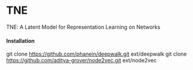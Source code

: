 # TNE
TNE: A Latent Model for Representation Learning on Networks

#### Installation
git clone https://github.com/phanein/deepwalk.git ext/deepwalk
git clone https://github.com/aditya-grover/node2vec.git ext/node2vec